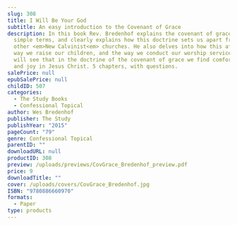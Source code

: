 ```yaml
---
slug: 308
title: I Will Be Your God
subtitle: An easy introduction to the Covenant of Grace
description: In this book Rev. Bredenhof explains the covenant of grace in
  simple terms, and clearly explains how this doctrine sets us apart from most
  other <em>New Calvinist<em> churches. He also delves into how this affects the
  way we raise our children, and the way we conduct our worship services. You
  will see that in the doctrine of the covenant of grace we find comfort, hope,
  and joy in Jesus Christ. 5 chapters, with questions.
salePrice: null
epubSalePrice: null
childID: 507
categories:
  - The Study Books
  - Confessional Topical
author: Wes Bredenhof
publisher: The Study
publishYear: "2015"
pageCount: "79"
genre: Confessional Topical
parentID: ""
downloadURL: null
productID: 308
preview: /uploads/previews/CovGrace_Bredenhof_preview.pdf
price: 9
downloadTitle: ""
cover: /uploads/covers/CovGrace_Bredenhof.jpg
ISBN: "9780886660970"
formats:
  - Paper
type: products
---
```

